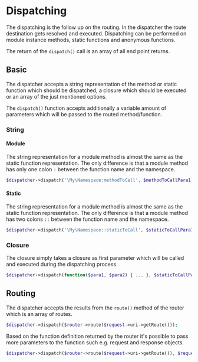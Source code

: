 # Dispatching

The dispatching is the follow up on the routing. In the dispatcher the route destination gets resolved and executed. Dispatching can be performed on module instance methods, static functions and anonymous functions.

The return of the `dispatch()` call is an array of all end point returns.

## Basic

The dispatcher accepts a string representation of the method or static function which should be dispatched, a closure which should be executed or an array of the just mentioned options.

The `dispatch()` function accepts additionally a variable amount of parameters which will be passed to the routed method/function.

### String

#### Module

The string representation for a module method is almost the same as the static function representation. The only difference is that a module method has only one colon `:` between the function name and the namespace.

```php
$dispatcher->dispatch('\My\Namespace:methodToCall', $methodToCallPara1, $methodToCallPara2, ...);
```

#### Static

The string representation for a module method is almost the same as the static function representation. The only difference is that a module method has two colons `::` between the function name and the namespace.

```php
$dispatcher->dispatch('\My\Namespace::staticToCall', $staticToCallPara1, $staticToCallPara2, ...);
```

### Closure

The closure simply takes a closure as first parameter which will be called and executed during the dispatching process.

```php
$dispatcher->dispatch(function($para1, $para2) { ... }, $staticToCallPara1, $staticToCallPara2, ...);
```

## Routing

The dispatcher accepts the results from the `route()` method of the router which is an array of routes.

```php
$dispatcher->dispatch($router->route($request->uri->getRoute()));
```

Based on the function definition returned by the router it's possible to pass more parameters to the function such e.g. request and response objects.

```php
$dispatcher->dispatch($router->route($request->uri->getRoute()), $request, $response);
```
